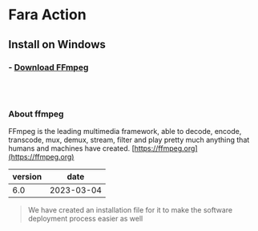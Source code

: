 # Fara Action


## Install on Windows

### - [Download FFmpeg](https://github.com/faramadrak/fara-action/releases/download/ffmpeg-6/ffmpeg-6.exe)

<br>
<br>

### About ffmpeg
FFmpeg is the leading multimedia framework, able to decode, encode, transcode, mux, demux, stream, filter and play pretty much anything that humans and machines have created. 
[https://ffmpeg.org](https://ffmpeg.org)  

|version    |   date     |
|-----------|------------|
|   6.0     | 2023-03-04 |

> We have created an installation file for it to make the software deployment process easier as well
